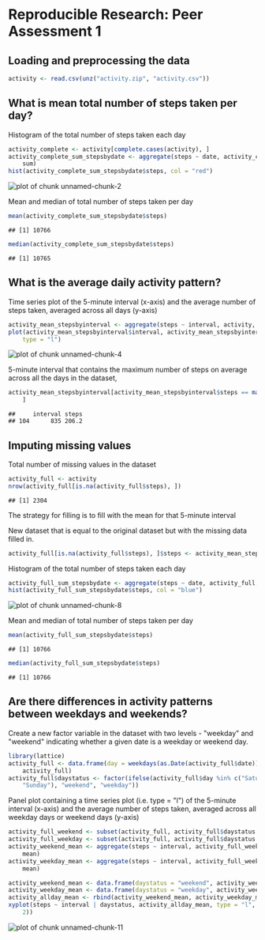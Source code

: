 # Reproducible Research: Peer Assessment 1


## Loading and preprocessing the data

```r
activity <- read.csv(unz("activity.zip", "activity.csv"))
```



## What is mean total number of steps taken per day?
Histogram of the total number of steps taken each day  

```r
activity_complete <- activity[complete.cases(activity), ]
activity_complete_sum_stepsbydate <- aggregate(steps ~ date, activity_complete, 
    sum)
hist(activity_complete_sum_stepsbydate$steps, col = "red")
```

![plot of chunk unnamed-chunk-2](figure/unnamed-chunk-2.png) 

Mean and median of total number of steps taken per day
 

```r
mean(activity_complete_sum_stepsbydate$steps)
```

```
## [1] 10766
```

```r
median(activity_complete_sum_stepsbydate$steps)
```

```
## [1] 10765
```




## What is the average daily activity pattern?
Time series plot of the 5-minute interval (x-axis) and the average number of steps taken, averaged across all days (y-axis)

```r
activity_mean_stepsbyinterval <- aggregate(steps ~ interval, activity, mean)
plot(activity_mean_stepsbyinterval$interval, activity_mean_stepsbyinterval$steps, 
    type = "l")
```

![plot of chunk unnamed-chunk-4](figure/unnamed-chunk-4.png) 

5-minute interval that contains the maximum number of steps on average across all the days in the dataset, 

```r
activity_mean_stepsbyinterval[activity_mean_stepsbyinterval$steps == max(activity_mean_stepsbyinterval$steps), 
    ]
```

```
##     interval steps
## 104      835 206.2
```


## Imputing missing values
Total number of missing values in the dataset 

```r
activity_full <- activity
nrow(activity_full[is.na(activity_full$steps), ])
```

```
## [1] 2304
```

 The strategy for filling is to  fill with the mean for that 5-minute interval
 
New dataset that is equal to the original dataset but with the missing data filled in.

```r
activity_full[is.na(activity_full$steps), ]$steps <- activity_mean_stepsbyinterval$steps
```

Histogram of the total number of steps taken each day 

```r
activity_full_sum_stepsbydate <- aggregate(steps ~ date, activity_full, sum)
hist(activity_full_sum_stepsbydate$steps, col = "blue")
```

![plot of chunk unnamed-chunk-8](figure/unnamed-chunk-8.png) 

Mean and median of total number of steps taken per day

```r
mean(activity_full_sum_stepsbydate$steps)
```

```
## [1] 10766
```

```r
median(activity_full_sum_stepsbydate$steps)
```

```
## [1] 10766
```



## Are there differences in activity patterns between weekdays and weekends?
Create a new factor variable in the dataset with two levels - "weekday" and "weekend" indicating whether a given date is a weekday or weekend day.

```r
library(lattice)
activity_full <- data.frame(day = weekdays(as.Date(activity_full$date)), daystatus = "NA", 
    activity_full)
activity_full$daystatus <- factor(ifelse(activity_full$day %in% c("Saturday", 
    "Sunday"), "weekend", "weekday"))
```

Panel plot containing a time series plot (i.e. type = "l") of the 5-minute interval (x-axis) and the average number of steps taken, averaged across all weekday days or weekend days (y-axis)

```r
activity_full_weekend <- subset(activity_full, activity_full$daystatus == "weekend")
activity_full_weekday <- subset(activity_full, activity_full$daystatus == "weekday")
activity_weekend_mean <- aggregate(steps ~ interval, activity_full_weekend, 
    mean)
activity_weekday_mean <- aggregate(steps ~ interval, activity_full_weekday, 
    mean)

activity_weekend_mean <- data.frame(daystatus = "weekend", activity_weekend_mean)
activity_weekday_mean <- data.frame(daystatus = "weekday", activity_weekday_mean)
activity_allday_mean <- rbind(activity_weekend_mean, activity_weekday_mean)
xyplot(steps ~ interval | daystatus, activity_allday_mean, type = "l", layout = c(1, 
    2))
```

![plot of chunk unnamed-chunk-11](figure/unnamed-chunk-11.png) 

